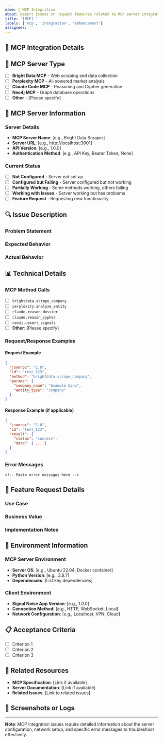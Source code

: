 ```yaml
---
name: 🔌 MCP Integration
about: Report issues or request features related to MCP server integration
title: '[MCP] '
labels: ['mcp', 'integration', 'enhancement']
assignees: ''
---
```


## 🔌 MCP Integration Details
<!-- Describe the MCP server integration issue or feature request -->

## 🎯 MCP Server Type
<!-- Which MCP server is this related to? -->
- [ ] **Bright Data MCP** - Web scraping and data collection
- [ ] **Perplexity MCP** - AI-powered market analysis
- [ ] **Claude Code MCP** - Reasoning and Cypher generation
- [ ] **Neo4j MCP** - Graph database operations
- [ ] **Other** - [Please specify]

## 📡 MCP Server Information
<!-- Provide details about the MCP server -->

### Server Details
- **MCP Server Name**: [e.g., Bright Data Scraper]
- **Server URL**: [e.g., http://localhost:3001]
- **API Version**: [e.g., 1.0.0]
- **Authentication Method**: [e.g., API Key, Bearer Token, None]

### Current Status
- [ ] **Not Configured** - Server not set up
- [ ] **Configured but Failing** - Server configured but not working
- [ ] **Partially Working** - Some methods working, others failing
- [ ] **Working with Issues** - Server working but has problems
- [ ] **Feature Request** - Requesting new functionality

## 🔍 Issue Description
<!-- Describe the specific issue or feature request -->

### Problem Statement
<!-- What is the current problem or limitation? -->

### Expected Behavior
<!-- What should happen when the MCP server is working correctly? -->

### Actual Behavior
<!-- What is currently happening? -->

## 📊 Technical Details
<!-- Include technical information about the integration -->

### MCP Method Calls
<!-- Which MCP methods are affected? -->
- [ ] `brightdata.scrape_company`
- [ ] `perplexity.analyze_entity`
- [ ] `claude.reason_dossier`
- [ ] `claude.reason_cypher`
- [ ] `neo4j.upsert_signals`
- [ ] **Other**: [Please specify]

### Request/Response Examples
<!-- Include examples of the MCP requests and responses -->

#### Request Example
```json
{
  "jsonrpc": "2.0",
  "id": "test_123",
  "method": "brightdata.scrape_company",
  "params": {
    "company_name": "Example Corp",
    "entity_type": "company"
  }
}
```

#### Response Example (if applicable)
```json
{
  "jsonrpc": "2.0",
  "id": "test_123",
  "result": {
    "status": "success",
    "data": { ... }
  }
}
```

### Error Messages
<!-- Include any error messages or logs -->
```
<!-- Paste error messages here -->
```

## 🚀 Feature Request Details
<!-- If this is a feature request, provide additional details -->

### Use Case
<!-- Describe the specific use case or scenario -->

### Business Value
<!-- How would this feature benefit users or the system? -->

### Implementation Notes
<!-- Any technical considerations or implementation suggestions -->

## 🔧 Environment Information
<!-- Provide environment details for troubleshooting -->

### MCP Server Environment
- **Server OS**: [e.g., Ubuntu 22.04, Docker container]
- **Python Version**: [e.g., 3.9.7]
- **Dependencies**: [List key dependencies]

### Client Environment
- **Signal Noise App Version**: [e.g., 1.0.0]
- **Connection Method**: [e.g., HTTP, WebSocket, Local]
- **Network Configuration**: [e.g., Localhost, VPN, Cloud]

## 📋 Acceptance Criteria
<!-- For feature requests, list what must be implemented -->
- [ ] Criterion 1
- [ ] Criterion 2
- [ ] Criterion 3

## 🔗 Related Resources
<!-- Link to relevant documentation, specifications, or examples -->
- **MCP Specification**: [Link if available]
- **Server Documentation**: [Link if available]
- **Related Issues**: [Link to related issues]

## 📸 Screenshots or Logs
<!-- Include any relevant screenshots, logs, or error messages -->

---
**Note**: MCP integration issues require detailed information about the server configuration, network setup, and specific error messages to troubleshoot effectively.
